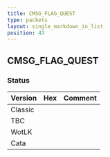 ```yaml
---
title: CMSG_FLAG_QUEST
type: packets
layout: single_markdown_in_list
position: 43
---
```


## CMSG_FLAG_QUEST

### Status

Version | Hex | Comment
---------- | ---------- | ---------- 
Classic |  |  
TBC |  |  
WotLK |  |  
Cata |  |  
